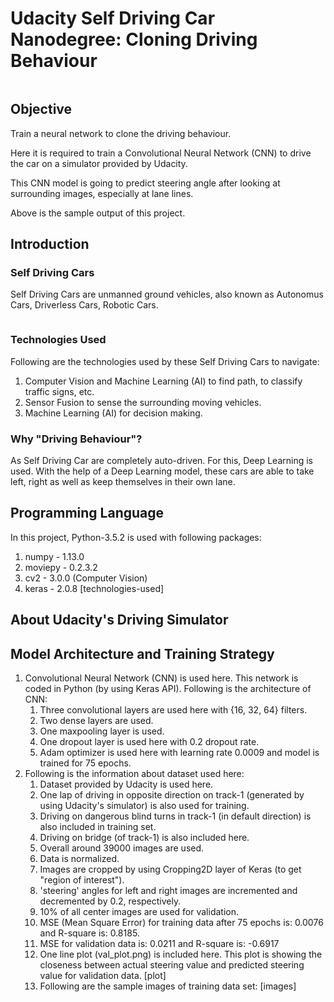 # Udacity Self Driving Car Nanodegree: Cloning Driving Behaviour

<p align="center">
<img src="">
</p>

## Objective
Train a neural network to clone the driving behaviour.

Here it is required to train a Convolutional Neural Network (CNN) to drive the car on a simulator provided by Udacity.

This CNN model is going to predict steering angle after looking at surrounding images, especially at lane lines.

Above is the sample output of this project.

## Introduction

### Self Driving Cars
Self Driving Cars are unmanned ground vehicles, also known as Autonomus Cars, Driverless Cars, Robotic Cars. 
<p align="center">
<img src="">
</p>

### Technologies Used
Following are the technologies used by these Self Driving Cars to navigate:
1. Computer Vision and Machine Learning (AI) to find path, to classify traffic signs, etc.
2. Sensor Fusion to sense the surrounding moving vehicles.
3. Machine Learning (AI) for decision making.

### Why "Driving Behaviour"?
As Self Driving Car are completely auto-driven. For this, Deep Learning is used. With the help of a Deep Learning model, these cars are able to take left, right as well as keep themselves in their own lane.

## Programming Language
In this project, Python-3.5.2 is used with following packages:
1. numpy - 1.13.0
2. moviepy - 0.2.3.2
3. cv2 - 3.0.0 (Computer Vision)
4. keras - 2.0.8
[technologies-used]

## About Udacity's Driving Simulator

## Model Architecture and Training Strategy
1. Convolutional Neural Network (CNN) is used here. This network is coded in Python (by using Keras API). Following is the architecture of CNN:
	1. Three convolutional layers are used here with {16, 32, 64} filters. 
	2. Two dense layers are used. 
	3. One maxpooling layer is used.
	4. One dropout layer is used here with 0.2 dropout rate.
	5. Adam optimizer is used here with learning rate 0.0009 and model is trained for 75 epochs.
2. Following is the information about dataset used here:
	1. Dataset provided by Udacity is used here.
	2. One lap of driving in opposite direction on track-1 (generated by using Udacity's simulator) is also used for training.
	3. Driving on dangerous blind turns in track-1 (in default direction) is also included in training set.
	4. Driving on bridge (of track-1) is also included here.
	5. Overall around 39000 images are used.
	6. Data is normalized.
	7. Images are cropped by using Cropping2D layer of Keras (to get "region of interest").
	8. 'steering' angles for left and right images are incremented and decremented by 0.2, respectively.
	9. 10% of all center images are used for validation.
	10. MSE (Mean Square Error) for training data after 75 epochs is: 0.0076 and R-square is: 0.8185.
	11. MSE for validation data is: 0.0211 and R-square is: -0.6917
	12. One line plot (val_plot.png) is included here. This plot is showing the closeness between actual steering value and predicted steering value for validation data.
	[plot]
	13. Following are the sample images of training data set:
	[images]
